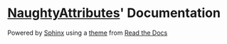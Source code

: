 # [NaughtyAttributes](https://github.com/dbrizov/NaughtyAttributes)' Documentation
Powered by [Sphinx](http://www.sphinx-doc.org/) using a [theme](https://github.com/readthedocs/sphinx_rtd_theme) from [Read the Docs](https://readthedocs.org/)
